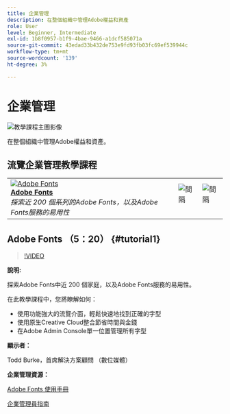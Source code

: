 ```yaml
---
title: 企業管理
description: 在整個組織中管理Adobe權益和資產
role: User
level: Beginner, Intermediate
exl-id: 1b8f0957-b1f9-4bae-9466-a1dcf585071a
source-git-commit: 43edad33b432de753e9fd93fb03fc69ef539944c
workflow-type: tm+mt
source-wordcount: '139'
ht-degree: 3%

---
```


# 企業管理

![教學課程主圖影像](../assets/hero_cce.jpg)

在整個組織中管理Adobe權益和資產。

## 流覽企業管理教學課程

<table style="table-layout:fixed">
<tr>
 <td>
   <a href="enterprise.md#tutorial1">
      <img alt="Adobe Fonts" src="../assets/fonts_burke_thumbnail.jpg" />
   </a>
    <div>
   <a href="enterprise.md#tutorial1"><strong>Adobe Fonts</strong></a>
    </div>
    <em>探索近 200 個系列的Adobe Fonts，以及Adobe Fonts服務的易用性</em>
    <br>
  </td>
  <td>
    <img alt="間隔" src="../assets/Whitespacer.png" />
    <div>
    <br>
  </td>
  <td>
    <img alt="間隔" src="../assets/Whitespacer.png" />
    <div>
    <br>
  </td>
</tr>
</table>

## Adobe Fonts （5：20） {#tutorial1}

>[!VIDEO](https://video.tv.adobe.com/v/328226?hidetitle=true)

**說明:**

探索Adobe Fonts中近 200 個家庭，以及Adobe Fonts服務的易用性。

在此教學課程中，您將瞭解如何：
* 使用功能強大的流覽介面，輕鬆快速地找到正確的字型
* 使用原生Creative Cloud整合節省時間與金錢
* 在Adobe Admin Console單一位置管理所有字型

**顯示者：**

Todd Burke，首席解決方案顧問 （數位媒體）

**企業管理資源：**

[Adobe Fonts 使用手冊](https://helpx.adobe.com/fonts/user-guide.html)

[企業管理員指南](https://helpx.adobe.com/enterprise/admin-guide.html)
